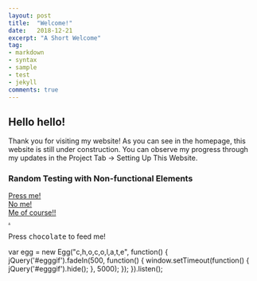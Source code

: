 ```yaml
---
layout: post
title:  "Welcome!"
date:   2018-12-21
excerpt: "A Short Welcome"
tag:
- markdown 
- syntax
- sample
- test
- jekyll
comments: true
---
```


## Hello hello!

Thank you for visiting my website! As you can see in the homepage, this website is still under construction. You can observe my progress through my updates in the Project Tab -> Setting Up This Website. 


### Random Testing with Non-functional Elements
<div markdown="0"><a href="www.facebook.com" class="btn btn-success">Press me!</a></div>
<div markdown="0"><a href="www.pinterest.com" class="btn btn-warning">No me!</a></div>
<div markdown="0"><a href="www.youtube.com" class="btn btn-danger">Me of course!!</a></div>
<div markdown="0"><a href="www.fanfiction.net" class="btn btn-info">.</a></div>

<script type="text/javascript" src="https://cdn.rawgit.com/mikeflynn/egg.js/master/egg.min.js"></script>

Press <kbd>c</kbd><kbd>h</kbd><kbd>o</kbd><kbd>c</kbd><kbd>o</kbd><kbd>l</kbd><kbd>a</kbd><kbd>t</kbd><kbd>e</kbd> to feed me!

var egg = new Egg("c,h,o,c,o,l,a,t,e", function() {
  jQuery('#egggif').fadeIn(500, function() {
    window.setTimeout(function() { jQuery('#egggif').hide(); }, 5000);
  });
}).listen();

